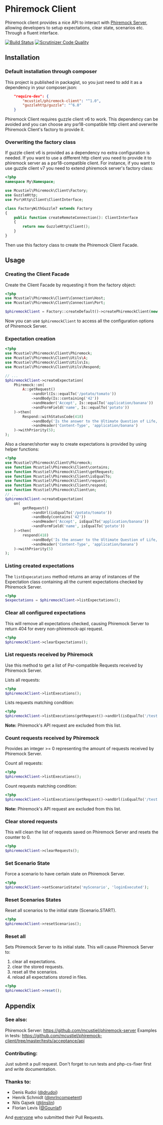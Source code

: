 # Phiremock Client

Phiremock client provides a nice API to interact with [Phiremock Server](https://github.com/mcustiel/phiremock-server), allowing developers to setup expectations, clear state, scenarios etc. Through a fluent interface.

[![Build Status](https://scrutinizer-ci.com/g/mcustiel/phiremock-client/badges/build.png?b=master)](https://scrutinizer-ci.com/g/mcustiel/phiremock/build-status/master)
[![Scrutinizer Code Quality](https://scrutinizer-ci.com/g/mcustiel/phiremock-client/badges/quality-score.png?b=master)](https://scrutinizer-ci.com/g/mcustiel/phiremock/?branch=master)

## Installation

### Default installation through composer

This project is published in packagist, so you just need to add it as a dependency in your composer.json:

```json
    "require-dev": {
        "mcustiel/phiremock-client": "^1.0",
        "guzzlehttp/guzzle": "^6.0"
    }
```
Phiremock Client requires guzzle client v6 to work. This dependency can be avoided and you can choose any psr18-compatible http client and overwrite Phiremock Client's factory to provide it.


### Overwriting the factory class

If guzzle client v6 is provided as a dependency no extra configuration is needed. If you want to use a different http client you need to provide it to phiremock server as a psr18-compatible client.
For instance, if you want to use guzzle client v7 you need to extend phiremock server's factory class:
```php
<?php
namespace My\Namespace;

use Mcustiel\Phiremock\Client\Factory;
use GuzzleHttp;
use Psr\Http\Client\ClientInterface;

class FactoryWithGuzzle7 extends Factory
{
    public function createRemoteConnection(): ClientInterface
    {
        return new GuzzleHttp\Client();
    }
}
```
Then use this factory class to create the Phiremock Client Facade.

## Usage

### Creating the Client Facade
Create the Client Facade by requesting it from the factory object:

```php
<?php
use Mcustiel\Phiremock\Client\Connection\Host;
use Mcustiel\Phiremock\Client\Connection\Port;

$phiremockClient = Factory::createDefault()->createPhiremockClient(new Host('my.phiremock.host'), new Port('8080'));
```

Now you can use `$phiremockClient` to access all the configuration options of Phiremock Server. 

### Expectation creation

```php
<?php
use Mcustiel\Phiremock\Client\Phiremock;
use Mcustiel\Phiremock\Client\Utils\A;
use Mcustiel\Phiremock\Client\Utils\Is;
use Mcustiel\Phiremock\Client\Utils\Respond;

// ...
$phiremockClient->createExpectation(
    Phiremock::on(
        A::getRequest()
            ->andUrl(Is::equalTo('/potato/tomato'))
            ->andBody(Is::containing('42'))
            ->andHeader('Accept', Is::equalTo('application/banana'))
            ->andFormField('name', Is::equalTo('potato'))
    )->then(
        Respond::withStatusCode(418)
            ->andBody('Is the answer to the Ultimate Question of Life, The Universe, and Everything')
            ->andHeader('Content-Type', 'application/banana')
    )->withPriority(5);
);

```

Also a cleaner/shorter way to create expectations is provided by using helper functions:

```php
<?php
use Mcustiel\Phiremock\Client\Phiremock;
use function Mcustiel\Phiremock\Client\contains;
use function Mcustiel\Phiremock\Client\getRequest;
use function Mcustiel\Phiremock\Client\isEqualTo;
use function Mcustiel\Phiremock\Client\request;
use function Mcustiel\Phiremock\Client\respond;
use function Mcustiel\Phiremock\Client\on;
// ...
$phiremockClient->createExpectation(
    on(
        getRequest()
            ->andUrl(isEqualTo('/potato/tomato'))
            ->andBody(contains('42'))
            ->andHeader('Accept', isEqualTo('application/banana'))
            ->andFormField('name', isEqualTo('potato'))
    )->then(
        respond(418)
            ->andBody('Is the answer to the Ultimate Question of Life, The Universe, and Everything')
            ->andHeader('Content-Type', 'application/banana')
    )->withPriority(5)
);
```

### Listing created expectations
The `listExpecatations` method returns an array of instances of the Expectation class containing all the current expectations checked by Phiremock Server.

```php
<?php
$expectations = $phiremockClient->listExpectations();
```

### Clear all configured expectations
This will remove all expectations checked, causing Phiremock Server to return 404 for every non-phiremock-api request.

```php
<?php
$phiremockClient->clearExpectations();
```

### List requests received by Phiremock
Use this method to get a list of Psr-compatible Requests received by Phiremock Server.

Lists all requests:

```php
<?php
$phiremockClient->listExecutions();
```

Lists requests matching condition:

```php
<?php
$phiremockClient->listExecutions(getRequest()->andUrl(isEqualTo('/test'));
```

**Note:** Phiremock's API request are excluded from this list.

### Count requests received by Phiremock
Provides an integer >= 0 representing the amount of requests received by Phiremock Server.

Count all requests:

```php
<?php
$phiremockClient->listExecutions();
```

Count requests matching condition:

```php
<?php
$phiremockClient->listExecutions(getRequest()->andUrl(isEqualTo('/test'));
```

**Note:** Phiremock's API request are excluded from this list.

### Clear stored requests
This will clean the list of requests saved on Phiremock Server and resets the counter to 0. 

```php
<?php
$phiremockClient->clearRequests();
```

### Set Scenario State
Force a scenario to have certain state on Phiremock Server.

```php
<?php
$phiremockClient->setScenarioState('myScenario', 'loginExecuted');
```

### Reset Scenarios States
Reset all scenarios to the initial state (Scenario.START).

```php
<?php
$phiremockClient->resetScenarios();
```

### Reset all
Sets Phiremock Server to its initial state. This will cause Phiremock Server to:
1. clear all expectations.
2. clear the stored requests.
3. reset all the scenarios.
4. reload all expectations stored in files.

```php
<?php
$phiremockClient->reset();
```

## Appendix

### See also:

Phiremock Server: https://github.com/mcustiel/phiremock-server
Examples in tests: https://github.com/mcustiel/phiremock-client/tree/master/tests/acceptance/api

### Contributing:

Just submit a pull request. Don't forget to run tests and php-cs-fixer first and write documentation.

### Thanks to:

* Denis Rudoi ([@drudoi](https://github.com/drudoi))
* Henrik Schmidt ([@mrIncompetent](https://github.com/mrIncompetent))
* Nils Gajsek ([@linslin](https://github.com/linslin))
* Florian Levis ([@Gounlaf](https://github.com/Gounlaf))

And [everyone](https://github.com/mcustiel/phiremock/graphs/contributors) who submitted their Pull Requests.
